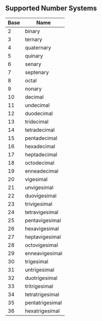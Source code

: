 ## Supported Number Systems

| Base | Name            |
| ---- | --------------- |
| 2    | binary          |
| 3    | ternary         |
| 4    | quaternary      |
| 5    | quinary         |
| 6    | senary          |
| 7    | septenary       |
| 8    | octal           |
| 9    | nonary          |
| 10   | decimal         |
| 11   | undecimal       |
| 12   | duodecimal      |
| 13   | tridecimal      |
| 14   | tetradecimal    |
| 15   | pentadecimal    |
| 16   | hexadecimal     |
| 17   | heptadecimal    |
| 18   | octodecimal     |
| 19   | enneadecimal    |
| 20   | vigesimal       |
| 21   | unvigesimal     |
| 22   | duovigesimal    |
| 23   | trivigesimal    |
| 24   | tetravigesimal  |
| 25   | pentavigesimal  |
| 26   | hexavigesimal   |
| 27   | heptavigesimal  |
| 28   | octovigesimal   |
| 29   | enneavigesimal  |
| 30   | trigesimal      |
| 31   | untrigesimal    |
| 32   | duotrigesimal   |
| 33   | tritrigesimal   |
| 34   | tetratrigesimal |
| 35   | pentatrigesimal |
| 36   | hexatrigesimal  |
